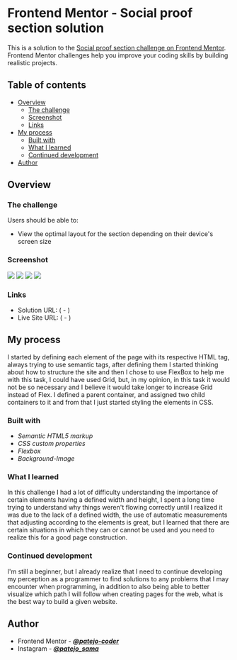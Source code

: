 # Frontend Mentor - Social proof section solution

This is a solution to the [Social proof section challenge on Frontend Mentor](https://www.frontendmentor.io/challenges/social-proof-section-6e0qTv_bA). Frontend Mentor challenges help you improve your coding skills by building realistic projects. 

## Table of contents

- [Overview](#overview)
  - [The challenge](#the-challenge)
  - [Screenshot](#screenshot)
  - [Links](#links)
- [My process](#my-process)
  - [Built with](#built-with)
  - [What I learned](#what-i-learned)
  - [Continued development](#continued-development)
- [Author](#author)

## Overview

### The challenge

Users should be able to:

- View the optimal layout for the section depending on their device's screen size

### Screenshot

![](./screenshots/Frontend%20Mentor%20Social%20proof%20section%20-%20Computer.png)
![](./screenshots/Frontend%20Mentor%20Social%20proof%20section%20-%20Mobile1.jpg)
![](./screenshots/Frontend%20Mentor%20Social%20proof%20section%20-%20Mobile2.jpg)
![](./screenshots/Frontend%20Mentor%20Social%20proof%20section%20-%20Mobile3.jpg)

### Links

- Solution URL: ( - )
- Live Site URL: ( - )

## My process

I started by defining each element of the page with its respective HTML tag, always trying to use semantic tags, after defining them I started thinking about how to structure the site and then I chose to use FlexBox to help me with this task, I could have used Grid, but, in my opinion, in this task it would not be so necessary and I believe it would take longer to increase Grid instead of Flex.
I defined a parent container, and assigned two child containers to it and from that I just started styling the elements in CSS.

### Built with

- *Semantic HTML5 markup*
- *CSS custom properties*
- *Flexbox*
- *Background-Image*

### What I learned

In this challenge I had a lot of difficulty understanding the importance of certain elements having a defined width and height, I spent a long time trying to understand why things weren't flowing correctly until I realized it was due to the lack of a defined width, the use of automatic measurements that adjusting according to the elements is great, but I learned that there are certain situations in which they can or cannot be used and you need to realize this for a good page construction.

### Continued development

I'm still a beginner, but I already realize that I need to continue developing my perception as a programmer to find solutions to any problems that I may encounter when programming, in addition to also being able to better visualize which path I will follow when creating pages for the web, what is the best way to build a given website.

## Author

- Frontend Mentor - ***[@patejo-coder](https://www.frontendmentor.io/profile/patejo-coder)***
- Instagram - ***[@patejo_sama](https://www.instagram.com/patejo_sama/)***

